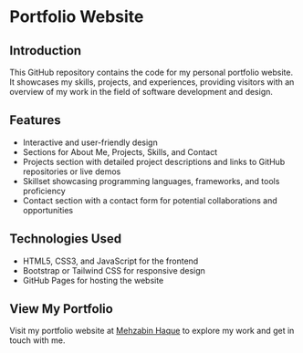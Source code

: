 # Portfolio Website

## Introduction
This GitHub repository contains the code for my personal portfolio website. It showcases my skills, projects, and experiences, providing visitors with an overview of my work in the field of software development and design.

## Features
- Interactive and user-friendly design
- Sections for About Me, Projects, Skills, and Contact
- Projects section with detailed project descriptions and links to GitHub repositories or live demos
- Skillset showcasing programming languages, frameworks, and tools proficiency
- Contact section with a contact form for potential collaborations and opportunities

## Technologies Used
- HTML5, CSS3, and JavaScript for the frontend
- Bootstrap or Tailwind CSS for responsive design
- GitHub Pages for hosting the website

## View My Portfolio
Visit my portfolio website at [Mehzabin Haque](https://mehzabin-haque.netlify.app/) to explore my work and get in touch with me.

